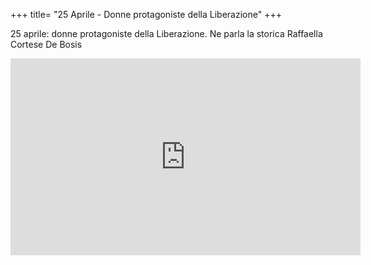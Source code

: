 +++
title= "25 Aprile - Donne protagoniste della Liberazione"
+++

25 aprile: donne protagoniste della Liberazione. Ne parla la storica Raffaella Cortese De Bosis

<iframe width="560" height="315" src="https://www.youtube.com/embed/vbaXBtNc4xw" frameborder="0" allow="accelerometer; autoplay; encrypted-media; gyroscope; picture-in-picture" allowfullscreen></iframe>


